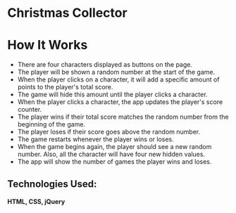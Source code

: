 # Christmas Collector 
 
# How It Works

* There are four characters displayed as buttons on the page.
* The player will be shown a random number at the start of the game.
* When the player clicks on a character, it will add a specific amount of points to the player's total score.
* The game will hide this amount until the player clicks a character.
* When the player clicks a character, the app updates the player's score counter.
* The player wins if their total score matches the random number from the beginning of the game.
* The player loses if their score goes above the random number.
* The game restarts whenever the player wins or loses.
* When the game begins again, the player should see a new random number. Also, all the character will have four new hidden values.
* The app will show the number of games the player wins and loses.

## Technologies Used: 
#### HTML, CSS, jQuery